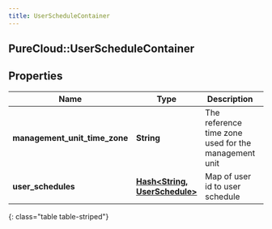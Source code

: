 ```yaml
---
title: UserScheduleContainer
---
```

## PureCloud::UserScheduleContainer

## Properties

|Name | Type | Description | Notes|
|------------ | ------------- | ------------- | -------------|
| **management_unit_time_zone** | **String** | The reference time zone used for the management unit | [optional] |
| **user_schedules** | [**Hash&lt;String, UserSchedule&gt;**](UserSchedule.html) | Map of user id to user schedule | [optional] |
{: class="table table-striped"}


